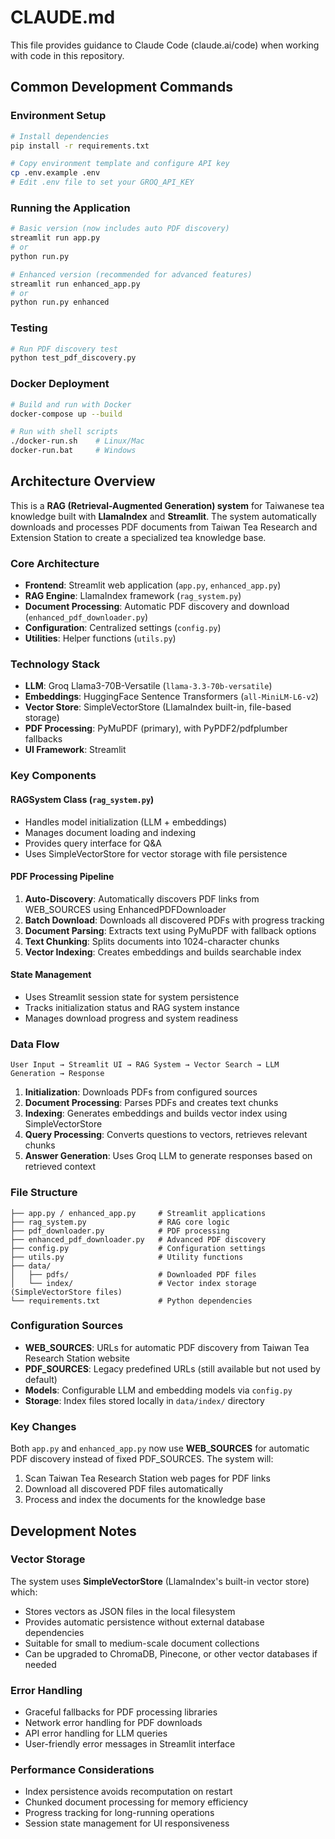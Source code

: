 # CLAUDE.md

This file provides guidance to Claude Code (claude.ai/code) when working with code in this repository.

## Common Development Commands

### Environment Setup
```bash
# Install dependencies
pip install -r requirements.txt

# Copy environment template and configure API key
cp .env.example .env
# Edit .env file to set your GROQ_API_KEY
```

### Running the Application
```bash
# Basic version (now includes auto PDF discovery)
streamlit run app.py
# or
python run.py

# Enhanced version (recommended for advanced features)
streamlit run enhanced_app.py
# or
python run.py enhanced
```

### Testing
```bash
# Run PDF discovery test
python test_pdf_discovery.py
```

### Docker Deployment
```bash
# Build and run with Docker
docker-compose up --build

# Run with shell scripts
./docker-run.sh    # Linux/Mac
docker-run.bat     # Windows
```

## Architecture Overview

This is a **RAG (Retrieval-Augmented Generation) system** for Taiwanese tea knowledge built with **LlamaIndex** and **Streamlit**. The system automatically downloads and processes PDF documents from Taiwan Tea Research and Extension Station to create a specialized tea knowledge base.

### Core Architecture
- **Frontend**: Streamlit web application (`app.py`, `enhanced_app.py`)
- **RAG Engine**: LlamaIndex framework (`rag_system.py`)
- **Document Processing**: Automatic PDF discovery and download (`enhanced_pdf_downloader.py`)
- **Configuration**: Centralized settings (`config.py`)
- **Utilities**: Helper functions (`utils.py`)

### Technology Stack
- **LLM**: Groq Llama3-70B-Versatile (`llama-3.3-70b-versatile`)
- **Embeddings**: HuggingFace Sentence Transformers (`all-MiniLM-L6-v2`)
- **Vector Store**: SimpleVectorStore (LlamaIndex built-in, file-based storage)
- **PDF Processing**: PyMuPDF (primary), with PyPDF2/pdfplumber fallbacks
- **UI Framework**: Streamlit

### Key Components

#### RAGSystem Class (`rag_system.py`)
- Handles model initialization (LLM + embeddings)
- Manages document loading and indexing
- Provides query interface for Q&A
- Uses SimpleVectorStore for vector storage with file persistence

#### PDF Processing Pipeline
1. **Auto-Discovery**: Automatically discovers PDF links from WEB_SOURCES using EnhancedPDFDownloader
2. **Batch Download**: Downloads all discovered PDFs with progress tracking
3. **Document Parsing**: Extracts text using PyMuPDF with fallback options
4. **Text Chunking**: Splits documents into 1024-character chunks
5. **Vector Indexing**: Creates embeddings and builds searchable index

#### State Management
- Uses Streamlit session state for system persistence
- Tracks initialization status and RAG system instance
- Manages download progress and system readiness

### Data Flow
```
User Input → Streamlit UI → RAG System → Vector Search → LLM Generation → Response
```

1. **Initialization**: Downloads PDFs from configured sources
2. **Document Processing**: Parses PDFs and creates text chunks
3. **Indexing**: Generates embeddings and builds vector index using SimpleVectorStore
4. **Query Processing**: Converts questions to vectors, retrieves relevant chunks
5. **Answer Generation**: Uses Groq LLM to generate responses based on retrieved context

### File Structure
```
├── app.py / enhanced_app.py     # Streamlit applications
├── rag_system.py                # RAG core logic
├── pdf_downloader.py            # PDF processing
├── enhanced_pdf_downloader.py   # Advanced PDF discovery
├── config.py                    # Configuration settings
├── utils.py                     # Utility functions
├── data/
│   ├── pdfs/                    # Downloaded PDF files
│   └── index/                   # Vector index storage (SimpleVectorStore files)
└── requirements.txt             # Python dependencies
```

### Configuration Sources
- **WEB_SOURCES**: URLs for automatic PDF discovery from Taiwan Tea Research Station website
- **PDF_SOURCES**: Legacy predefined URLs (still available but not used by default)
- **Models**: Configurable LLM and embedding models via `config.py`
- **Storage**: Index files stored locally in `data/index/` directory

### Key Changes
Both `app.py` and `enhanced_app.py` now use **WEB_SOURCES** for automatic PDF discovery instead of fixed PDF_SOURCES. The system will:
1. Scan Taiwan Tea Research Station web pages for PDF links
2. Download all discovered PDF files automatically
3. Process and index the documents for the knowledge base

## Development Notes

### Vector Storage
The system uses **SimpleVectorStore** (LlamaIndex's built-in vector store) which:
- Stores vectors as JSON files in the local filesystem
- Provides automatic persistence without external database dependencies
- Suitable for small to medium-scale document collections
- Can be upgraded to ChromaDB, Pinecone, or other vector databases if needed

### Error Handling
- Graceful fallbacks for PDF processing libraries
- Network error handling for PDF downloads
- API error handling for LLM queries
- User-friendly error messages in Streamlit interface

### Performance Considerations
- Index persistence avoids recomputation on restart
- Chunked document processing for memory efficiency
- Progress tracking for long-running operations
- Session state management for UI responsiveness